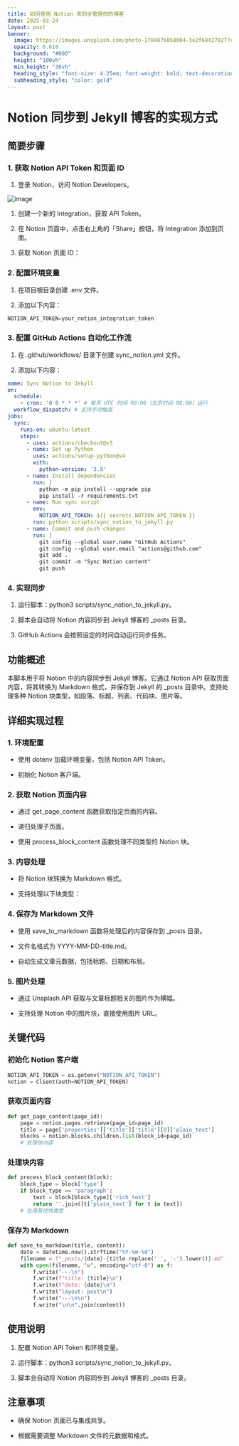 ```yaml
---
title: 如何使用 Notion 来同步管理你的博客
date: 2025-03-24
layout: post
banner:
  image: https://images.unsplash.com/photo-1704876858004-3e2f69427027?crop=entropy&cs=tinysrgb&fit=max&fm=jpg&ixid=M3w2OTIwMzJ8MHwxfHJhbmRvbXx8fHx8fHx8fDE3NDI4MTE3MzV8&ixlib=rb-4.0.3&q=80&w=1080
  opacity: 0.618
  background: "#000"
  height: "100vh"
  min_height: "38vh"
  heading_style: "font-size: 4.25em; font-weight: bold; text-decoration: underline"
  subheading_style: "color: gold"
---
```


# Notion 同步到 Jekyll 博客的实现方式

## 简要步骤

### 1. 获取 Notion API Token 和页面 ID

1. 登录 Notion，访问 Notion Developers。

![image](https://prod-files-secure.s3.us-west-2.amazonaws.com/a7a0cc5a-89b9-4cda-8686-1fba0ca52f40/d19c1afe-dea5-4312-9333-786b0ba83054/image.png?X-Amz-Algorithm=AWS4-HMAC-SHA256&X-Amz-Content-Sha256=UNSIGNED-PAYLOAD&X-Amz-Credential=ASIAZI2LB466S5TBQPK7%2F20250324%2Fus-west-2%2Fs3%2Faws4_request&X-Amz-Date=20250324T102215Z&X-Amz-Expires=3600&X-Amz-Security-Token=IQoJb3JpZ2luX2VjEJH%2F%2F%2F%2F%2F%2F%2F%2F%2F%2FwEaCXVzLXdlc3QtMiJIMEYCIQCvt%2B%2FEyJTgYVwVK8i5QZkAOFXsEGsAdgOGYH5LKihtKQIhANK9aHZhcUwUYbZjQOtO7K82%2FZ8WpN153D3FezH2BJd1KogECOr%2F%2F%2F%2F%2F%2F%2F%2F%2F%2FwEQABoMNjM3NDIzMTgzODA1IgyoChp8RwPdFiz5rMAq3APBHZH6v4KpyknY26bXoeTAEUCI3SeU%2BZ%2FGHvl5XwvDGOYGMbJHDgBuG8hfWWFrdi0VXLo8VkZ7vXMBWzJR7w6DF1EAVEZ5cxohpUp%2FcKEwd%2FSq669eAJUV2GsBE46IKXQbQr96CQjBfyneh3bZUFobctkJiQn2HvESwtVcRMGpubvG4xyUS2ygS0pWcccAEuumJ%2B7kMaOgU2hAks825296zZiyMsuXAAjjOigFGyV9Rri9pieWjHXxEWdtEQwmdC7q8Aw5cRAh34bAW%2BdUYhhUeJQZGeRyR2thin%2Ff5rgyHAPJBTZywYF7sn7CPs4TU3VFoQyz5B5dPEJoa6DGg4Oa3pACGGLx3HX%2By660yxlPvvib%2BRZsjySzh1lTNhPspYwU%2Bloz%2FKFl2X4bEF%2FehT9JMMA1sepVICD4NZ5DazOxUNX4z0QW0x%2B%2Bol8uKH4coYzB73PjGoO1575LZhz3BxoDyaZFGjHL9Pw0kTHUhpceaXbHcPXcCbvPR%2BxI6GX5kJzo41DEZDruXSkuyRZmoLNEprkn2EI1ps632pA%2FDYxlAYWZ8FzV27pws%2FOdRvTNFOBziTRl3dC7qfEQ6aPn0fqJFx77UaeGV3F1Bfe%2BHLMsD38n%2Bs1EqEI0%2BZe9gjC3xIS%2FBjqkAQ05GXqdrstjIfVdQ5VwgKqYFUQ6fE6bisotcPmZt8FjFVDChb0h02HqZtNMSWe9LfSO6MUo%2BEOi0lHihzFZM7JW8PvxI1bTCqt5dk%2FTOQLCNgOjRaCoqTa5TRM4Sb531QqS75sEVCnzJXmgxgvGJof%2BPy2TJrZmzoygfYi8y1EzcJV9g1Fb7JW3JhBmmyv9nqQgSrORPiAOrwZgPts3IkWh2vNh&X-Amz-Signature=047a1490895b1726c22c4c6beec6cc656016e92d2073221f79ce542c88cc1855&X-Amz-SignedHeaders=host&x-id=GetObject)

1. 创建一个新的 Integration，获取 API Token。

1. 在 Notion 页面中，点击右上角的「Share」按钮，将 Integration 添加到页面。

1. 获取 Notion 页面 ID：


### 2. 配置环境变量

1. 在项目根目录创建 .env 文件。

1. 添加以下内容：

```javascript
NOTION_API_TOKEN=your_notion_integration_token
```

### 3. 配置 GitHub Actions 自动化工作流

1. 在 .github/workflows/ 目录下创建 sync_notion.yml 文件。

1. 添加以下内容：

```yaml
name: Sync Notion to Jekyll
on:
  schedule:
    - cron: '0 0 * * *' # 每天 UTC 时间 00:00（北京时间 08:00）运行
  workflow_dispatch: # 支持手动触发
jobs:
  sync:
    runs-on: ubuntu-latest
    steps:
      - uses: actions/checkout@v3
      - name: Set up Python
        uses: actions/setup-python@v4
        with:
          python-version: '3.9'
      - name: Install dependencies
        run: |
          python -m pip install --upgrade pip
          pip install -r requirements.txt
      - name: Run sync script
        env:
          NOTION_API_TOKEN: ${{ secrets.NOTION_API_TOKEN }}
        run: python scripts/sync_notion_to_jekyll.py
      - name: Commit and push changes
        run: |
          git config --global user.name "GitHub Actions"
          git config --global user.email "actions@github.com"
          git add .
          git commit -m "Sync Notion content"
          git push
```

### 4. 实现同步

1. 运行脚本：python3 scripts/sync_notion_to_jekyll.py。

1. 脚本会自动将 Notion 内容同步到 Jekyll 博客的 _posts 目录。

1. GitHub Actions 会按照设定的时间自动运行同步任务。

## 功能概述

本脚本用于将 Notion 中的内容同步到 Jekyll 博客。它通过 Notion API 获取页面内容，将其转换为 Markdown 格式，并保存到 Jekyll 的 _posts 目录中。支持处理多种 Notion 块类型，如段落、标题、列表、代码块、图片等。

## 详细实现过程

### 1. 环境配置

- 使用 dotenv 加载环境变量，包括 Notion API Token。

- 初始化 Notion 客户端。

### 2. 获取 Notion 页面内容

- 通过 get_page_content 函数获取指定页面的内容。

- 递归处理子页面。

- 使用 process_block_content 函数处理不同类型的 Notion 块。

### 3. 内容处理

- 将 Notion 块转换为 Markdown 格式。

- 支持处理以下块类型：


### 4. 保存为 Markdown 文件

- 使用 save_to_markdown 函数将处理后的内容保存到 _posts 目录。

- 文件名格式为 YYYY-MM-DD-title.md。

- 自动生成文章元数据，包括标题、日期和布局。

### 5. 图片处理

- 通过 Unsplash API 获取与文章标题相关的图片作为横幅。

- 支持处理 Notion 中的图片块，直接使用图片 URL。

## 关键代码

### 初始化 Notion 客户端

```python
NOTION_API_TOKEN = os.getenv("NOTION_API_TOKEN")
notion = Client(auth=NOTION_API_TOKEN)
```

### 获取页面内容

```python
def get_page_content(page_id):
    page = notion.pages.retrieve(page_id=page_id)
    title = page['properties']['title']['title'][0]['plain_text']
    blocks = notion.blocks.children.list(block_id=page_id)
    # 处理块内容
```

### 处理块内容

```python
def process_block_content(block):
    block_type = block['type']
    if block_type == 'paragraph':
        text = block[block_type]['rich_text']
        return ''.join([t['plain_text'] for t in text])
    # 处理其他块类型
```

### 保存为 Markdown

```python
def save_to_markdown(title, content):
    date = datetime.now().strftime("%Y-%m-%d")
    filename = f"_posts/{date}-{title.replace(' ', '-').lower()}.md"
    with open(filename, "w", encoding="utf-8") as f:
        f.write("---\n")
        f.write(f"title: {title}\n")
        f.write(f"date: {date}\n")
        f.write("layout: post\n")
        f.write("---\n\n")
        f.write("\n\n".join(content))
```

## 使用说明

1. 配置 Notion API Token 和环境变量。

1. 运行脚本：python3 scripts/sync_notion_to_jekyll.py。

1. 脚本会自动将 Notion 内容同步到 Jekyll 博客的 _posts 目录。

## 注意事项

- 确保 Notion 页面已与集成共享。

- 根据需要调整 Markdown 文件的元数据和格式。
